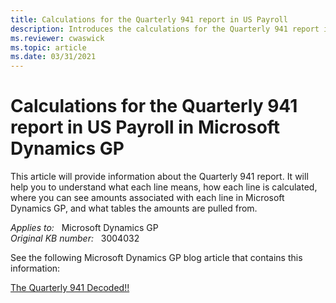 ```yaml
---
title: Calculations for the Quarterly 941 report in US Payroll
description: Introduces the calculations for the Quarterly 941 report in US Payroll in Microsoft Dynamics GP.
ms.reviewer: cwaswick
ms.topic: article
ms.date: 03/31/2021
---
```

# Calculations for the Quarterly 941 report in US Payroll in Microsoft Dynamics GP

This article will provide information about the Quarterly 941 report. It will help you to understand what each line means, how each line is calculated, where you can see amounts associated with each line in Microsoft Dynamics GP, and what tables the amounts are pulled from.

_Applies to:_ &nbsp; Microsoft Dynamics GP  
_Original KB number:_ &nbsp; 3004032

See the following Microsoft Dynamics GP blog article that contains this information:

[The Quarterly 941 Decoded!!](https://community.dynamics.com/gp/b/dynamicsgp/posts/the-quarterly-941-decoded)
